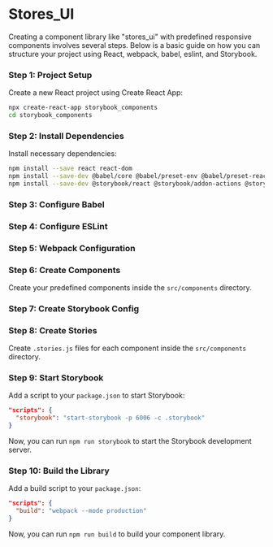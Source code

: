 # Stores_UI

Creating a component library like "stores_ui" with predefined responsive components involves several steps. Below is a basic guide on how you can structure your project using React, webpack, babel, eslint, and Storybook.

### Step 1: Project Setup

Create a new React project using Create React App:

```bash
npx create-react-app storybook_components
cd storybook_components
```

### Step 2: Install Dependencies

Install necessary dependencies:

```bash
npm install --save react react-dom
npm install --save-dev @babel/core @babel/preset-env @babel/preset-react babel-loader webpack webpack-cli webpack-dev-server eslint eslint-loader style-loader css-loader
npm install --save-dev @storybook/react @storybook/addon-actions @storybook/addon-links
```

### Step 3: Configure Babel

### Step 4: Configure ESLint

### Step 5: Webpack Configuration

### Step 6: Create Components

Create your predefined components inside the `src/components` directory.

### Step 7: Create Storybook Config

### Step 8: Create Stories

Create `.stories.js` files for each component inside the `src/components` directory.

### Step 9: Start Storybook

Add a script to your `package.json` to start Storybook:

```json
"scripts": {
  "storybook": "start-storybook -p 6006 -c .storybook"
}
```

Now, you can run `npm run storybook` to start the Storybook development server.

### Step 10: Build the Library

Add a build script to your `package.json`:

```json
"scripts": {
  "build": "webpack --mode production"
}
```

Now, you can run `npm run build` to build your component library.
